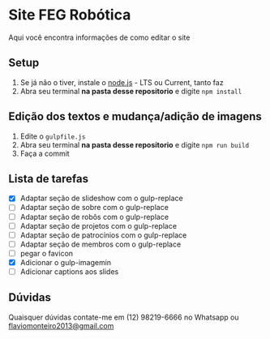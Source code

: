 # Site FEG Robótica
Aqui você encontra informações de como editar o site

## Setup
1. Se já não o tiver, instale o [node.js](https://nodejs.org) - LTS ou Current,
   tanto faz
2. Abra seu terminal **na pasta desse repositorio** e digite `npm install`

## Edição dos textos e mudança/adição de imagens
1. Edite o `gulpfile.js`
2. Abra seu terminal **na pasta desse repositorio** e digite `npm run build`
3. Faça a commit

## Lista de tarefas
- [x] Adaptar seção de slideshow com o gulp-replace
- [ ] Adaptar seção de sobre com o gulp-replace
- [ ] Adaptar seção de robôs com o gulp-replace
- [ ] Adaptar seção de projetos com o gulp-replace
- [ ] Adaptar seção de patrocínios com o gulp-replace
- [ ] Adaptar seção de membros com o gulp-replace
- [ ] pegar o favicon
- [x] Adicionar o gulp-imagemin
- [ ] Adicionar captions aos slides

## Dúvidas
Quaisquer dúvidas contate-me em (12) 98219-6666 no Whatsapp ou
flaviomonteiro2013@gmail.com